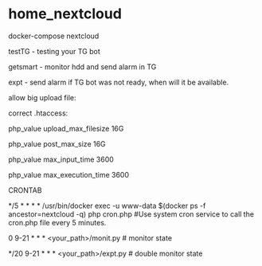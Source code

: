 # home_nextcloud
docker-compose nextcloud

testTG - testing your TG bot

getsmart - monitor hdd and send alarm in TG

expt - send alarm if TG bot was not ready, when will it be available.

allow big upload file:

correct .htaccess:

<IfModule mod_php7.c>

  php_value upload_max_filesize 16G
  
  php_value post_max_size 16G
  
  php_value max_input_time 3600
  
  php_value max_execution_time 3600
  
<IfModule>

CRONTAB 

*/5 * * * * /usr/bin/docker exec -u www-data $(docker ps -f ancestor=nextcloud -q) php cron.php #Use system cron service to call the cron.php file every 5 minutes. 

0 9-21 * * * <your_path>/monit.py # monitor state

*/20 9-21 * * * <your_path>/expt.py # double monitor state



